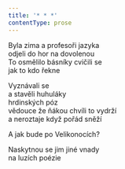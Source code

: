 ```yaml
---
title: '* * *'
contentType: prose
---
```


<section>

Byla zima a profesoři jazyka  
odjeli do hor na dovolenou  
To osmělilo básníky cvičili se  
jak to kdo řekne

Vyznávali se  
a stavěli huhuláky  
hrdinských póz  
vědouce že ňákou chvíli to vydrží  
a neroztaje když pořád sněží

A jak bude po Velikonocích?

Naskytnou se jim jiné vnady  
na luzích poézie

</section>

